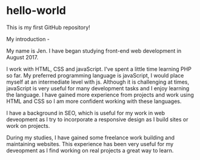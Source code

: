 # hello-world
This is my first GitHub repository!

My introduction -

My name is Jen. I have began studying front-end web development in August 2017. 

I work with HTML, CSS and javaScript. I've spent a little time learning PHP so far. My preferred programming language is javaScript, I would place myself at an intermediate level with js. Although it is challenging at times, javaScript is very useful for many development tasks and I enjoy learning the language. I have gained more experience from projects and work using HTML and CSS so I am more confident working with these languages. 

I have a background in SEO, which is useful for my work in web deveopment as I try to incorporate a responsive design as I build sites or work on projects. 

During my studies, I have gained some freelance work building and maintaining websites. This experience has been very useful for my deveopment as I find working on real projects a great way to learn. 
